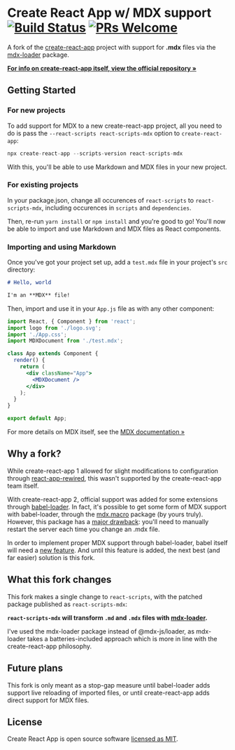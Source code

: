 # Create React App w/ MDX support [![Build Status](https://travis-ci.org/facebook/create-react-app-mdx.svg?branch=master)](https://travis-ci.org/facebook/create-react-app-mdx) [![PRs Welcome](https://img.shields.io/badge/PRs-welcome-green.svg)](https://github.com/facebook/create-react-app-mdx/pulls)

A fork of the [create-react-app](https://github.com/facebook/create-react-app/) project with support for **.mdx** files via the [mdx-loader](https://www.npmjs.com/package/mdx-loader) package.

[**For info on create-react-app itself, view the official repository &raquo;**](https://github.com/facebook/create-react-app/)

## Getting Started

### For new projects

To add support for MDX to a new create-react-app project, all you need to do is pass the `--react-scripts react-scripts-mdx` option to `create-react-app`:

```js
npx create-react-app --scripts-version react-scripts-mdx
```

With this, you'll be able to use Markdown and MDX files in your new project.

### For existing projects

In your package.json, change all occurences of `react-scripts` to `react-scripts-mdx`, including occurences in `scripts` and `dependencies`.

Then, re-run `yarn install` or `npm install` and you're good to go! You'll now be able to import and use Markdown and MDX files as React components.

### Importing and using Markdown

Once you've got your project set up, add a `test.mdx` file in your project's `src` directory:

```markdown
# Hello, world

I'm an **MDX** file!
```

Then, import and use it in your `App.js` file as with any other component:

```jsx
import React, { Component } from 'react';
import logo from './logo.svg';
import './App.css';
import MDXDocument from './test.mdx';

class App extends Component {
  render() {
    return (
      <div className="App">
        <MDXDocument />
      </div>
    );
  }
}

export default App;
```

For more details on MDX itself, see the [MDX documentation &raquo;](https://mdxjs.com)

## Why a fork?

While create-react-app 1 allowed for slight modifications to configuration through [react-app-rewired](https://github.com/timarney/react-app-rewired), this wasn't supported by the create-react-app team itself.

With create-react-app 2, official support was added for some extensions through [babel-loader](https://github.com/babel/babel-loader). In fact, it's possible to get some form of MDX support with babel-loader, through the [mdx.macro](https://www.npmjs.com/package/mdx.macro) package (by yours truly). However, this package has a [major drawback](https://github.com/facebook/create-react-app/issues/5580): you'll need to manually restart the server each time you change an .mdx file.

In order to implement proper MDX support through babel-loader, babel itself will need a [new feature](https://github.com/babel/babel/issues/8497). And until this feature is added, the next best (and far easier) solution is this fork.

## What this fork changes

This fork makes a single change to `react-scripts`, with the patched package published as `react-scripts-mdx`:

**`react-scripts-mdx` will transform `.md` and `.mdx` files with [mdx-loader](https://www.npmjs.com/package/mdx-loader).**

I've used the mdx-loader package instead of @mdx-js/loader, as mdx-loader takes a batteries-included approach which is more in line with the create-react-app philosophy.

## Future plans

This fork is only meant as a stop-gap measure until babel-loader adds support live reloading of imported files, or until create-react-app adds direct support for MDX files.

## License

Create React App is open source software [licensed as MIT](https://github.com/facebook/create-react-app/blob/master/LICENSE).
